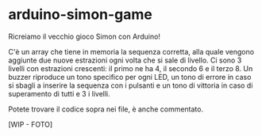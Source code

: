 # arduino-simon-game
Ricreiamo il vecchio gioco Simon con Arduino!

C'è un array che tiene in memoria la sequenza corretta, alla quale vengono aggiunte due nuove estrazioni ogni volta che si sale di livello.
Ci sono 3 livelli con estrazioni crescenti: il primo ne ha 4, il secondo 6 e il terzo 8.
Un buzzer riproduce un tono specifico per ogni LED, un tono di errore in caso si sbagli a inserire la sequenza con i pulsanti e un tono di vittoria in caso di superamento di tutti e 3 i livelli.

Potete trovare il codice sopra nei file, è anche commentato.

[WIP - FOTO]

